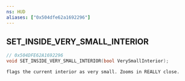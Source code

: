 ```yaml
---
ns: HUD
aliases: ["0x504dfe62a1692296"]
---
```

## SET_INSIDE_VERY_SMALL_INTERIOR

```c
// 0x504DFE62A1692296
void SET_INSIDE_VERY_SMALL_INTERIOR(bool VerySmallInterior);
```

```
flags the current interior as very small. Zooms in REALLY close.
```
